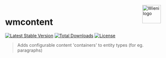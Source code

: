 <a href="https://www.wieni.be">
    <img src="https://www.wieni.be/themes/custom/drupack/logo.svg" alt="Wieni logo" title="Wieni" align="right" height="60" />
</a>

wmcontent
======================

[![Latest Stable Version](https://poser.pugx.org/wieni/wmcontent/v/stable)](https://packagist.org/packages/wieni/wmcontent)
[![Total Downloads](https://poser.pugx.org/wieni/wmcontent/downloads)](https://packagist.org/packages/wieni/wmcontent)
[![License](https://poser.pugx.org/wieni/wmcontent/license)](https://packagist.org/packages/wieni/wmcontent)

> Adds configurable content 'containers' to entity types (for eg. paragraphs)
